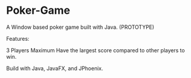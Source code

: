 # Poker-Game

A Window based poker game built with Java. (PROTOTYPE)

Features:

3 Players Maximum
Have the largest score compared to other players to win.

Build with Java, JavaFX, and JPhoenix.
